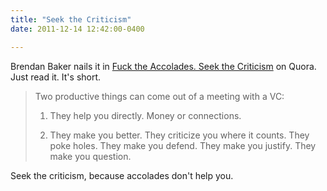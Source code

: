 ```yaml
---
title: "Seek the Criticism"
date: 2011-12-14 12:42:00-0400

---
```


Brendan Baker nails it in [Fuck the Accolades. Seek the Criticism](http://www.quora.com/Brendan-Baker/Fuck-the-Accolades-Seek-the-Criticism) on Quora.  Just read it. It's short.

> Two productive things can come out of a meeting with a VC:
> 
> 1) They help you directly. Money or connections.
> 
> 2) They make you better. They criticize you where it counts. They poke holes. They make you defend. They make you justify. They make you question.

Seek the criticism, because accolades don't help you.
